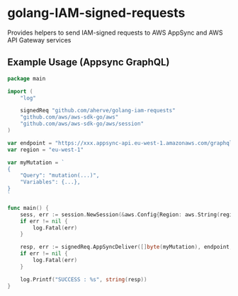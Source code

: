 # golang-IAM-signed-requests

Provides helpers to send IAM-signed requests to AWS AppSync and AWS API Gateway services

## Example Usage (Appsync GraphQL)

```go
package main

import (
	"log"

	signedReq "github.com/aherve/golang-iam-requests"
	"github.com/aws/aws-sdk-go/aws"
	"github.com/aws/aws-sdk-go/aws/session"
)

var endpoint = "https://xxx.appsync-api.eu-west-1.amazonaws.com/graphql"
var region = "eu-west-1"

var myMutation = `
{
	"Query": "mutation(...)",
	"Variables": {...},
}
`

func main() {
	sess, err := session.NewSession(&aws.Config{Region: aws.String(region)})
	if err != nil {
		log.Fatal(err)
	}

	resp, err := signedReq.AppSyncDeliver([]byte(myMutation), endpoint, region, sess.Config.Credentials)
	if err != nil {
		log.Fatal(err)
	}

	log.Printf("SUCCESS : %s", string(resp))
}

```

